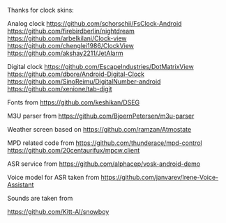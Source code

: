 Thanks for clock skins:

Analog clock
https://github.com/schorschii/FsClock-Android
https://github.com/firebirdberlin/nightdream
https://github.com/arbelkilani/Clock-view
https://github.com/chenglei1986/ClockView
https://github.com/akshay2211/JetAlarm

Digital clock
https://github.com/EscapeIndustries/DotMatrixView
https://github.com/dbore/Android-Digital-Clock
https://github.com/SinoReimu/DigitalNumber-android
https://github.com/xenione/tab-digit

Fonts from
https://github.com/keshikan/DSEG

M3U parser from
https://github.com/BjoernPetersen/m3u-parser

Weather screen based on
https://github.com/ramzan/Atmostate

MPD related code from
https://github.com/thunderace/mpd-control
https://github.com/20centaurifux/mpcw.client

ASR service from
https://github.com/alphacep/vosk-android-demo

Voice model for ASR taken from
https://github.com/janvarev/Irene-Voice-Assistant

Sounds are taken from

https://github.com/Kitt-AI/snowboy